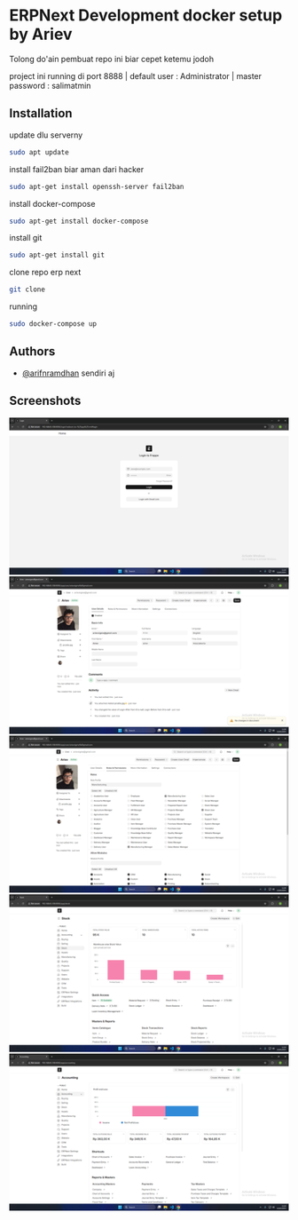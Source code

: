
# ERPNext Development docker setup by Ariev

Tolong do'ain pembuat repo ini biar cepet ketemu jodoh


project ini running di port 8888 | 
default user : Administrator |  master password : salimatmin


## Installation

update dlu serverny

```bash
sudo apt update
```

install fail2ban biar aman dari hacker
```bash
sudo apt-get install openssh-server fail2ban
```

install docker-compose

```bash
sudo apt-get install docker-compose
```

install git

```bash
sudo apt-get install git
```

clone repo erp next

```bash
git clone
```

running

```bash
sudo docker-compose up 
```
## Authors

- [@arifnramdhan](https://github.com/arifnrrmdn) sendiri aj


## Screenshots

![App Screenshot](https://github.com/arifnrrmdn/erpnext-docker/blob/main/screenshots/1.png)
![App Screenshot](https://github.com/arifnrrmdn/erpnext-docker/blob/main/screenshots/2.png)
![App Screenshot](https://github.com/arifnrrmdn/erpnext-docker/blob/main/screenshots/3.png)
![App Screenshot](https://github.com/arifnrrmdn/erpnext-docker/blob/main/screenshots/4.png)
![App Screenshot](https://github.com/arifnrrmdn/erpnext-docker/blob/main/screenshots/5.png)

